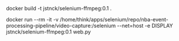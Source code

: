 docker build -t jstnck/selenium-ffmpeg:0.1 .




docker run --rm -it -v /home/think/apps/selenium/repo/nba-event-processing-pipeline/video-capture:/selenium --net=host -e DISPLAY jstnck/selenium-ffmpeg:0.1 web.py
